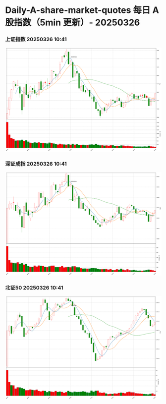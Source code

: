 
# Daily-A-share-market-quotes 每日 A 股指数（5min 更新）- 20250326

### 上证指数 20250326 10:41
![](./fig/2025/3/20250326-sh000001.png)

### 深证成指 20250326 10:41
![](./fig/2025/3/20250326-sz399001.png)

### 北证50 20250326 10:41
![](./fig/2025/3/20250326-bj899050.png)
